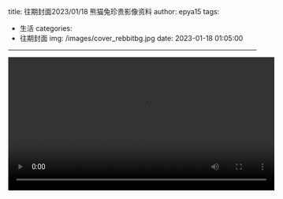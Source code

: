 title: 往期封面2023/01/18 熊猫兔珍贵影像资料
author: epya15
tags:
  - 生活
categories:
  - 往期封面
img: /images/cover_rebbitbg.jpg
date: 2023-01-18 01:05:00

---

<video width="540" controls loop src="/images/histcover1_rabbit01.mp4" />  

<video width="540" controls loop src="/images/histcover1_rabbit02.mp4" />  

<video width="270" controls loop src="/images/histcover1_rabbit03.mp4" />  

<video width="270" controls loop src="/images/histcover1_rabbit04.mp4" />  

<video width="270" controls loop src="/images/histcover1_rabbit05.mp4" />  

<video width="540" controls loop src="/images/histcover1_rabbit06.mp4" />  

